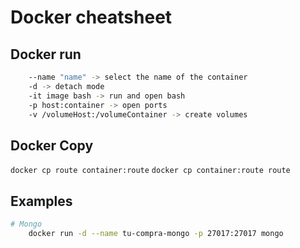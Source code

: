 # Docker cheatsheet

## Docker run

```bash
	--name "name" -> select the name of the container
	-d -> detach mode
	-it image bash -> run and open bash
	-p host:container -> open ports
	-v /volumeHost:/volumeContainer -> create volumes
```

## Docker Copy

`docker cp route container:route`
`docker cp container:route route`


## Examples

```bash
# Mongo
	docker run -d --name tu-compra-mongo -p 27017:27017 mongo
```